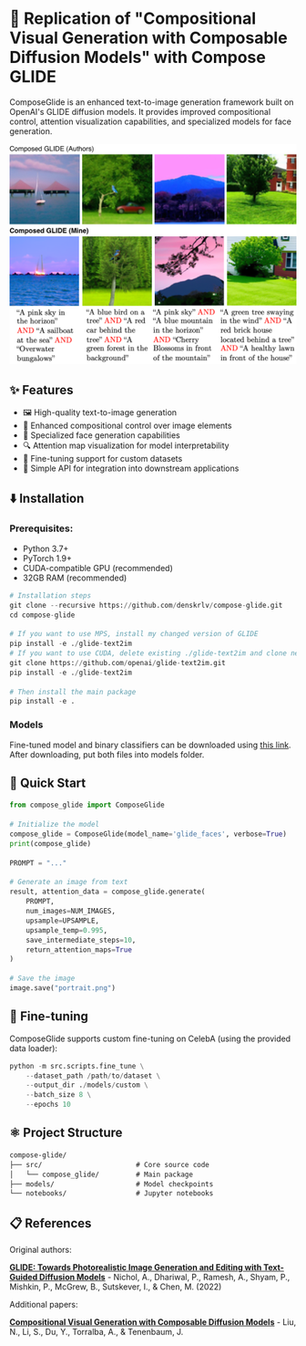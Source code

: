 # 🎨 Replication of "Compositional Visual Generation with Composable Diffusion Models" with Compose GLIDE

ComposeGlide is an enhanced text-to-image generation framework built on OpenAI's GLIDE diffusion models. It provides improved compositional control, attention visualization capabilities, and specialized models for face generation.

![ComposeGlide Example](./images/thumbnail.png)

## ✨ Features

- 🖼️ High-quality text-to-image generation
- 🧩 Enhanced compositional control over image elements
- 👤 Specialized face generation capabilities
- 🔍 Attention map visualization for model interpretability
- 🔄 Fine-tuning support for custom datasets
- 🚀 Simple API for integration into downstream applications

## ⬇️ Installation

### Prerequisites:

- Python 3.7+
- PyTorch 1.9+
- CUDA-compatible GPU (recommended)
- 32GB RAM (recommended)

```python
# Installation steps
git clone --recursive https://github.com/denskrlv/compose-glide.git
cd compose-glide

# If you want to use MPS, install my changed version of GLIDE
pip install -e ./glide-text2im
# If you want to use CUDA, delete existing ./glide-text2im and clone new one from GitHub:
git clone https://github.com/openai/glide-text2im.git
pip install -e ./glide-text2im

# Then install the main package
pip install -e .
```

### Models

Fine-tuned model and binary classifiers can be downloaded using [this link](https://drive.google.com/drive/folders/1r0Zre539MPNyhWIQy5F9UXaNIOX06VXE?usp=sharing). After downloading, put both files into models folder.

## 🚀 Quick Start

```python
from compose_glide import ComposeGlide

# Initialize the model
compose_glide = ComposeGlide(model_name='glide_faces', verbose=True)
print(compose_glide)

PROMPT = "..."

# Generate an image from text
result, attention_data = compose_glide.generate(
    PROMPT, 
    num_images=NUM_IMAGES, 
    upsample=UPSAMPLE, 
    upsample_temp=0.995,
    save_intermediate_steps=10,
    return_attention_maps=True
)

# Save the image
image.save("portrait.png")
```

## 🦾 Fine-tuning

ComposeGlide supports custom fine-tuning on CelebA (using the provided data loader):

```python
python -m src.scripts.fine_tune \
    --dataset_path /path/to/dataset \
    --output_dir ./models/custom \
    --batch_size 8 \
    --epochs 10
```

## ⚛️ Project Structure

```markdown
compose-glide/
├── src/                       # Core source code
│   └── compose_glide/         # Main package
├── models/                    # Model checkpoints
└── notebooks/                 # Jupyter notebooks
```

## 📋 References

Original authors:

**[GLIDE: Towards Photorealistic Image Generation and Editing with Text-Guided Diffusion Models](https://arxiv.org/abs/2112.10741)** - Nichol, A., Dhariwal, P., Ramesh, A., Shyam, P., Mishkin, P., McGrew, B., Sutskever, I., & Chen, M. (2022)

Additional papers:

**[Compositional Visual Generation with Composable Diffusion Models](https://arxiv.org/abs/2206.01714)** - Liu, N., Li, S., Du, Y., Torralba, A., & Tenenbaum, J.
